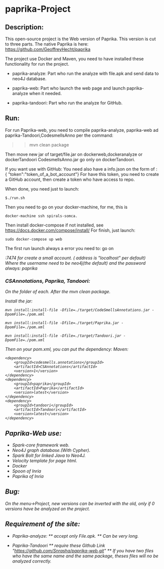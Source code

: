 # paprika-Project


## Description:

This open-source project is the Web version of Paprika. This version is cut to three parts.
The native Paprika is here: https://github.com/GeoffreyHecht/paprika

The project use Docker and Maven, you need to have installed these functionality for run the project.


* paprika-analyze: Part who run the analyze with file.apk and send data to neo4J database.

* paprika-web: Part who launch the web page and launch paprika-analyze when it needed.

* paprika-tandoori: Part who run the analyze for GitHub.


## Run:

For run Paprika-web, you need to compile paprika-analyze, paprika-web ad paprika-Tandoori,CodesmellsAnno per the command:
>> mvn clean package

Then move new jar of target/file.jar on dockerweb,dockeranalyze or dockerTandoori
CodesmellsAnno.jar go only on dockerTandoori.

If you want use with GitHub:
You need also have a info.json on the form of : { "token":"token_of_a_bot_account"}
For have this token, you need to create a GitHub account, then create a token who have access to repo.

When done, you need just to launch:
```
$./run.sh
```

Then you need to go on your docker-machine, for me, this is
```
docker-machine ssh spirals-somca.
```
Then install docker-compose if not installed, see
https://docs.docker.com/compose/install/
For finish, just launch:
```
sudo docker-compose up web
```



The first run launch always a error you need to:
go on <address>:7474 for create a small account.  ( address is "localhost"  per default)
Where the username need to be neo4j(the default) and the password always: paprika


### CSAnnotations, Paprika, Tandoori:
On the folder of each.
After the mvn clean package.

Install the jar:
```
mvn install:install-file -Dfile=./target/CodeSmellsAnnotations.jar -DpomFile=./pom.xml

```
```
mvn install:install-file -Dfile=./target/Paprika.jar -DpomFile=./pom.xml

```
```
mvn install:install-file -Dfile=./target/Tandoori.jar -DpomFile=./pom.xml

```

Then on your pom.xml, you can put the dependency:
Maven:
```
<dependency>
	<groupId>codesmells.annotations</groupId>
	<artifactId>CSAnnotations</artifactId>
	<version>1</version>
</dependency>
<dependency>
	<groupId>paprika</groupId>
	<artifactId>Paprika</artifactId>
	<version>latest</version>
</dependency>
<dependency>
	<groupId>tandoori</groupId>
	<artifactId>Tandoori</artifactId>
	<version>latest</version>
</dependency>
```


## Paprika-Web use:
* Spark-core framework web.
* Neo4J graph database.(With Cypher).
* Spark Bolt for linked Java to Neo4J.
* Velocity template for page html.
* Docker
* Spoon of Inria
* Paprika of Inria



## Bug:
On the menu->Project, new versions can be inverted with the old, only if 0 versions have be analyzed on the project.




## Requirement of the site:
* Paprika-analyze:
** accept only File.apk.
** Can be very long.

* Paprika-Tandoori
** require these Github Link "https://github.com/Snrasha/paprika-web.git"
** If you have  two files who have the same name and the same package, theses files will no be analyzed correctly.
